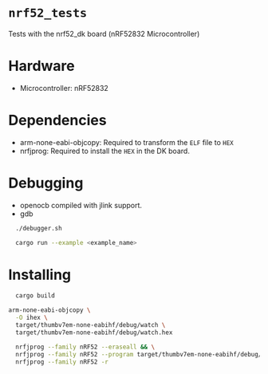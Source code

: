 # `nrf52_tests`

Tests with the nrf52_dk board (nRF52832 Microcontroller)

# Hardware

- Microcontroller: nRF52832

# Dependencies

- arm-none-eabi-objcopy: Required to transform the `ELF` file to `HEX`
- nrfjprog: Required to install the `HEX` in the DK board.

# Debugging

- openocb compiled with jlink support.
- gdb

```bash
  ./debugger.sh
```
```bash
  cargo run --example <example_name>
```

# Installing

```bash
  cargo build
```
```bash
arm-none-eabi-objcopy \
  -O ihex \
  target/thumbv7em-none-eabihf/debug/watch \
  target/thumbv7em-none-eabihf/debug/watch.hex
```
```bash
  nrfjprog --family nRF52 --eraseall && \
  nrfjprog --family nRF52 --program target/thumbv7em-none-eabihf/debug/watch.hex && \
  nrfjprog --family nRF52 -r
```
